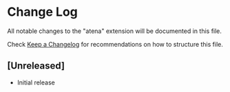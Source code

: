# Change Log

All notable changes to the "atena" extension will be documented in this file.

Check [Keep a Changelog](http://keepachangelog.com/) for recommendations on how to structure this file.

## [Unreleased]

- Initial release
